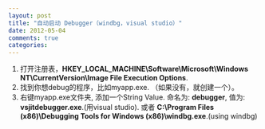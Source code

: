 ```yaml
---
layout: post
title: "自动启动 Debugger（windbg，visual studio）"
date: 2012-05-04
comments: true
categories: 
---
```

<ol><li> 打开注册表，<b>HKEY_LOCAL_MACHINE\Software\Microsoft\Windows NT\CurrentVersion\Image File Execution Options</b>.<br /></li><li> 找到你想debug的程序，比如myapp.exe. （如果没有，就创建一个）。<br /></li><li> 右键myapp.exe文件夹, 添加一个String Value. 命名为: <b>debugger</b>, 值为: <b>vsjitdebugger.exe</b>.(用visual studio). 或者 <b>C:\Program Files (x86)\Debugging Tools for Windows (x86)\windbg.exe</b>.(using windbg)<br /></li></ol>